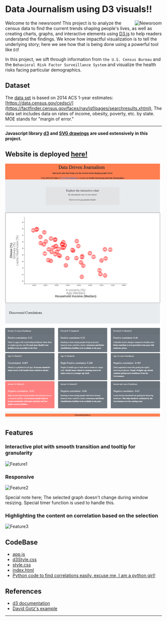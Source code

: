 # Data Journalism using D3 visuals!!

<p>
  
  <img align="right" src="https://media.giphy.com/media/v2xIous7mnEYg/giphy.gif" alt="Newsroom" style="width:100, float:'right'"/>
  
Welcome to the newsroom! This project is to analyze the census data to find the current trends shaping people's lives, as well as creating charts, graphs, and interactive elements using [D3.js](https://d3js.org/) to help readers understand the findings. We know how impactful visualization is to tell the underlying story; here we see how that is being done using a powerful tool like `D3`!

In this project, we sift through information from `the U.S. Census Bureau` and the `Behavioral Risk Factor Surveillance System` and visualize the health risks facing particular demographics.
 

</p>



## Dataset

The [data set](assets/data/data.csv) is based on 2014 ACS 1-year estimates: [https://data.census.gov/cedsci/](https://factfinder.census.gov/faces/nav/jsf/pages/searchresults.xhtml), The data set includes data on rates of income, obesity, poverty, etc. by state. MOE stands for "margin of error."

- - -

**Javascript library [d3](https://d3js.org/) and [SVG drawings](https://www.w3.org/TR/SVG2/) are used extensively in this project.**

## Website is deployed [here!](https://bnarath.github.io/D3_Data-Journalism)

![Webpage](Images/webpage.png)

## Features

### Interactive plot with smooth transition and tooltip for granularity

![Feature1](Images/features1.gif)

### Responsive

![Feature2](Images/features2.gif)

Special note here; The selected graph doesn't change during window resizing. Special timer function is used to handle this.

### Highlighting the content on correlation based on the selection

![Feature3](Images/features3.gif)


## CodeBase
* [app.js](assets/js/app.js)
* [d3Style.css](assets/css/d3Style.css)
* [style.css](assets/css/style.css)
* [index.html](index.html)
* [Python code to find correlations easily, excuse me, I am a python girl!](Find_Correlation_Coefficients.ipynb)

## References

* [d3 documentation](https://d3js.org/)
* [David Gotz's example](https://bl.ocks.org/davegotz/bd54b56723c154d25eedde6504d30ad7)

- - -
